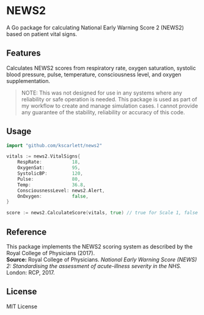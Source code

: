 # NEWS2

A Go package for calculating National Early Warning Score 2 (NEWS2) based on patient vital signs.

## Features

Calculates NEWS2 scores from respiratory rate, oxygen saturation, systolic blood pressure, pulse, temperature, consciousness level, and oxygen supplementation.

> NOTE: This was not designed for use in any systems where any reliability or safe operation is needed. This package is used as part of my workflow to create and manage simulation cases. I cannot provide any guarantee of the stability, reliability or accuracy of this code.

## Usage

```go
import "github.com/kscarlett/news2"

vitals := news2.VitalSigns{
    RespRate:           18,
    OxygenSat:          95,
    SystolicBP:         120,
    Pulse:              80,
    Temp:               36.8,
    ConsciousnessLevel: news2.Alert,
    OnOxygen:           false,
}

score := news2.CalculateScore(vitals, true) // true for Scale 1, false for Scale 2
```

## Reference

This package implements the NEWS2 scoring system as described by the Royal College of Physicians (2017).  
**Source:** Royal College of Physicians. _National Early Warning Score (NEWS) 2: Standardising the assessment of acute-illness severity in the NHS._ London: RCP, 2017.

## License

MIT License